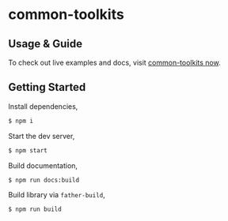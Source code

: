 # common-toolkits

## Usage & Guide

To check out live examples and docs, visit [common-toolkits now](https://common-toolkits.vercel.app/).

## Getting Started

Install dependencies,

```bash
$ npm i
```

Start the dev server,

```bash
$ npm start
```

Build documentation,

```bash
$ npm run docs:build
```

Build library via `father-build`,

```bash
$ npm run build
```
